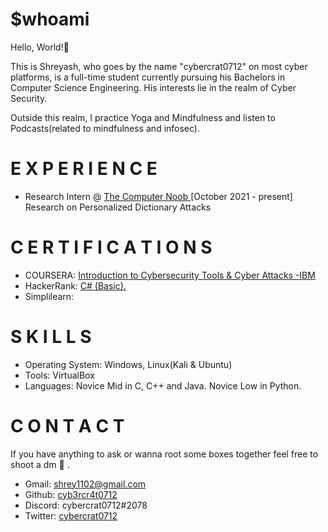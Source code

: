# $whoami 
Hello, World!👋 

This is Shreyash, who goes by the name "cybercrat0712" on most cyber platforms, is a full-time student currently pursuing his Bachelors in Computer Science Engineering. His interests lie in the realm of Cyber Security. 

Outside this realm, I practice Yoga and Mindfulness and listen to Podcasts(related to mindfulness and infosec).

# E X P E R I E N C E
- Research Intern @ <a href="https://thecomputernoob.com/">The Computer Noob </a> [October 2021 - present] 
Research on Personalized Dictionary Attacks

# C E R T I F I C A T I O N S
 - COURSERA: <a href="https://www.coursera.org/account/accomplishments/certificate/NSH4EUK52W9D">Introduction to Cybersecurity Tools & Cyber Attacks -IBM</a>
 - HackerRank: <a href="https://www.hackerrank.com/certificates/e97db503bfa7">C# (Basic).</a>
 - Simplilearn: 
# S K I L L S
 - Operating System: Windows, Linux(Kali & Ubuntu)
 - Tools: VirtualBox
 - Languages: Novice Mid in C, C++ and Java. Novice Low in Python.
 
# C O N T A C T 
If you have anything to ask or wanna root some boxes together feel free to shoot a dm 🏹 .

- Gmail: shrey1102@gmail.com
- Github: <a href="https://github.com/cyb3rcr4t0712">cyb3rcr4t0712</a>
- Discord: cybercrat0712#2078
- Twitter: <a href="https://twitter.com/cybercrat0712">cybercrat0712</a>

 
